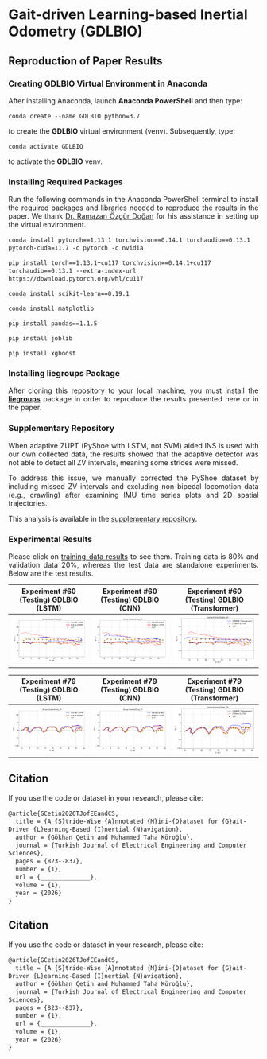 <h1>Gait-driven Learning-based Inertial Odometry (GDLBIO)</h1>

<h2>Reproduction of Paper Results</h2>

<h3>Creating GDLBIO Virtual Environment in Anaconda</h3>

<p align="justify">After installing Anaconda, launch <b>Anaconda PowerShell</b> and then type:</p>

<pre><code>conda create --name GDLBIO python=3.7
</code></pre>

<p align="justify">to create the <b>GDLBIO</b> virtual environment (venv). Subsequently, type:</p>

<pre><code>conda activate GDLBIO
</code></pre>

<p align="justify">to activate the <b>GDLBIO</b> venv.</p>

<h3>Installing Required Packages</h3>

<p align="justify">Run the following commands in the Anaconda PowerShell terminal to install the required packages and libraries needed to reproduce the results in the paper. We thank <a href="https://scholar.google.com.tr/citations?user=F2NkKNAAAAAJ&hl=tr" target="_blank">Dr. Ramazan Özgür Doğan</a> for his assistance in setting up the virtual environment.</p>

<pre><code>conda install pytorch==1.13.1 torchvision==0.14.1 torchaudio==0.13.1 pytorch-cuda=11.7 -c pytorch -c nvidia
</code></pre>

<pre><code>pip install torch==1.13.1+cu117 torchvision==0.14.1+cu117 torchaudio==0.13.1 --extra-index-url https://download.pytorch.org/whl/cu117
</code></pre>

<pre><code>conda install scikit-learn==0.19.1
</code></pre>

<pre><code>conda install matplotlib
</code></pre>

<pre><code>pip install pandas==1.1.5
</code></pre>

<pre><code>pip install joblib
</code></pre>

<pre><code>pip install xgboost
</code></pre>

<h3>Installing <b>liegroups</b> Package</h3>

<p align="justify">After cloning this repository to your local machine, you must install the <a href="https://github.com/utiasSTARS/liegroups" target="_blank"><b>liegroups</b></a> package in order to reproduce the results presented here or in the paper.</p>

<h3>Supplementary Repository</h3>

<p align="justify">When adaptive ZUPT (PyShoe with LSTM, not SVM) aided INS is used with our own collected data, the results showed that the adaptive detector was not able to detect all ZV intervals, meaning some strides were missed.</p>

<p align="justify">To address this issue, we manually corrected the PyShoe dataset by including missed ZV intervals and excluding non-bipedal locomotion data (e.g., crawling) after examining IMU time series plots and 2D spatial trajectories.</p>

<p align="justify">This analysis is available in the <a href="https://github.com/mtahakoroglu/gait-driven-inertial-navigation-dataset" target="_blank">supplementary repository</a>.</p>

<h3>Experimental Results</h3>

<p align="justify">Please click on <a href="results/figs/training">training-data results</a> to see them. Training data is 80% and validation data 20%, whereas the test data are standalone experiments. Below are the test results.</p>

| Experiment #60 (Testing) GDLBIO (LSTM) | Experiment #60 (Testing) GDLBIO (CNN) | Experiment #60 (Testing) GDLBIO (Transformer) |
| :--: | :--: | :--: |
| <img src="results/figs/SensorConnectData_60_GDLBIO_LSTM.png" alt="an example trajectory result for GDLBIO (LSTM) vs. PyShoe (LSTM)" width="500" height="auto"> | <img src="results/figs/SensorConnectData_60_GDLBIO_CNN.png" alt="an example trajectory result for GDLBIO (CNN) vs. PyShoe (LSTM)" width="500" height="auto"> | <img src="results/figs/SensorConnectData_60_GDLBIO_Transformer.png" alt="an example trajectory result for GDLBIO (Transformer) vs. PyShoe (LSTM)" width="500" height="auto"> |

| Experiment #79 (Testing) GDLBIO (LSTM) | Experiment #79 (Testing) GDLBIO (CNN) | Experiment #79 (Testing) GDLBIO (Transformer) |
| :--: | :--: | :--: |
| <img src="results/figs/SensorConnectData_79_GDLBIO_LSTM.png" alt="an example trajectory result for GDLBIO (LSTM) vs. PyShoe (LSTM)" width="500" height="auto"> | <img src="results/figs/SensorConnectData_79_GDLBIO_CNN.png" alt="an example trajectory result for GDLBIO (CNN) vs. PyShoe (LSTM)" width="500" height="auto"> | <img src="results/figs/SensorConnectData_79_GDLBIO_Transformer.png" alt="an example trajectory result for GDLBIO (Transformer) vs. PyShoe (LSTM)" width="500" height="auto"> |

<h2>Citation</h2>

<p align="justify">If you use the code or dataset in your research, please cite:</p>

<pre><code>@article{GCetin2026TJofEEandCS,
  title = {A {S}tride-Wise {A}nnotated {M}ini-{D}ataset for {G}ait-Driven {L}earning-Based {I}nertial {N}avigation},
  author = {Gökhan Çetin and Muhammed Taha Köroğlu},
  journal = {Turkish Journal of Electrical Engineering and Computer Sciences},
  pages = {823--837},
  number = {1},
  url = {______________},
  volume = {1},
  year = {2026}
}
</code></pre>


<!--
<h3>Adaptive and Robust ZUPT Detection Studies</h3>

<p align="justify">Adaptive ZUPT studies [<a href="#ref1" id="gobacktoref1">1</a>, <a href="#ref2" id="gobacktoref2">2</a>, <a href="#ref3" id="gobacktoref3">3</a>, <a href="#ref4" id="gobacktoref4">4</a>]. Liu <i>et al.</i> proposed an improved generalized likelihood ratio test (IGLRT) approach by using Vicon and Hallway experiments of PyShoe dataset <a href="#ref1" id="gobacktoref1">[1]</a>. Robust ZUPT detection studies employ various non-inertial sensing technologies such as magnetic sensors [<a href="#ref5 id="gobacktoref5"">5</a>], dynamic vision sensors (i.e., event cameras) [<a href="#ref6" id="gobacktoref6">6</a>], range sensor (i.e., ulrasonic sensor) [<a href="#ref7" id="gobacktoref7">7</a>] to accurately detect ZUPT samples in gait cycle and improve INS results.</p>

<h2>Foot-Mounted Pedestrian Inertial Navigation Datasets</h2>
<p align="justify">There are various datasets that are annotated with VICON equipments. Some datasets are public [8-9]. Some datasets are not public [13-15]. OptiTrack (an optical motion capture system) study uses Heuristic Drift Reduction (HRD) to deal with heading errors [15].</p>


<h3>About PyShoe Dataset</h3>
<h4>Johan Wahlström & Isaac Skog's comments</h4>
<p align="justify"><b>Wahlström</b> <i>et al.</i> states that a reasonable approach to detect the actual ZUPT samples in a gait cycle would be to label the sensor unit as stationary whenever the velocity is zero [13]. This approach suffers from sensor and modeling errors as mentioned in [13]. More importantly, as the gait speed of the pedestrian changes, the threshold has to be calibrated. The natural solution is to set this threshold in such a way that the navigation performance is optimized. This idea is explored in PyShoe, where several zero-velocity detectors with different fixed thresholds were applied, one by one, to a number of motion trials (sequences of training data). This included both conventional detectors (e.g., SHOE, ARED) based on foot-mounted inertial measurements and detectors that utilized velocity estimates from high-accuracy reference systems (i.e., VICON). For each motion trial, ground-truth zero-velocity labels are extracted from the detector-threshold pair that gave the best positioning performance. To ensure that the best-performing fixed-threshold detector is approximately optimal over a given motion trial (so that there is no time-varying threshold that will give a substantially better performance), the environment and gait style (e.g., walking, running) were fixed within each individual motion trial.</p>

<p align="justify">PyShoe dataset is divided into two groups: Training and testing data. The training data - consisting of walking, running, stair-climbing, and crawling - was recorded from one user in a motion capture area of about 5m x 5m, and includes ground truth position from a camera tracking system. The testing data is divided into two subsets. The first subset was recorded in the hallways of a university building and includes ground truth at manually surveyed locations. This subset was recorded from five users alternating between walking and running. The second subset was recorded from one user walking up and down a staircase and includes ground truth vertical position data on a per-flight basis. In addition, each data recording in the second subset started and ended at the same position, and thus, the position accuracy can be evaluated based on
the corresponding loop-closure error. In [98], this data set was used to compare the performance of six zero-velocity detectors. Code was provided alongside the data.</p>

<h3>Studies that use PyShoe</h3>
<p align="justify">In [1] it says: "Publicly Mixed-Motion Dataset (referring to PyShoe): This dataset consists of the VICON dataset, the Hallway dataset, and the stairs-climbing dataset. The VICON dataset is collected by a LORD Micro-Strain 3DM-GX3-25 IMU at 200 Hz. As pointed out in PyShoe, it consists of 60 experiments, which not only includes walking and running modes but also stair-climbing and crawling modes. Both the Hallway dataset and the stairs-climbing dataset are collected by a Vector Nav VN−100 IMU at 200 Hz. The Hallway dataset consists of 38 motion experiments, which includes walking, running, and combined motion modes. The ground truth of the Hallway dataset is obtained by measuring the locations of the flat markers on the floor. A handheld trigger is given to record the current location versus the known marker location. In the stairs-climbing dataset, only the heights of trajectories are recorded."</p>
<p align="justify">In [1], PyShoe dataset is used to detect the ZVPs for the proposed IGLRT detector, in which not only the ground-truth position information is provided but also the ground-truth binary zero-velocity labels (moving versus stationary) are also provided. Since the trajectories of trials in the VICON dataset are very short, the Hallway dataset is also used to evaluate the performance of the proposed IGLRT detector.</p>
-->

<h2>Citation</h2>

<p align="justify">If you use the code or dataset in your research, please cite:</p>

```
@article{GCetin2026TJofEEandCS,
  title = {A {S}tride-Wise {A}nnotated {M}ini-{D}ataset for {G}ait-Driven {L}earning-Based {I}nertial {N}avigation},
  author = {Gökhan Çetin and Muhammed Taha Köroğlu},
  journal = {Turkish Journal of Electrical Engineering and Computer Sciences},
  pages = {823--837},
  number = {1},
  url = {______________},
  volume = {1},
  year = {2026}
}
```

<!--
<h3>REFERENCES</h3>
<p align="justify" id="ref1"><a href="#gobacktoref1">[1]</a> X. Liu, N. Li and Y. Zhang, <a href="https://ieeexplore.ieee.org/document/9956821" target="_blank">"A Novel Adaptive Zero Velocity Detection Algorithm Based on Improved General Likelihood Ratio Test Detector,"</a> in <i>IEEE Sensors Journal</i>, vol. 22, no. 24, pp. 24479-24492, 2022.</p>
<p align="justify" id="ref2"><a href="#gobacktoref2">[2]</a> B. Wagstaff, V. Peretroukhin and J. Kelly, <a href="https://ieeexplore.ieee.org/document/8115947" target="_blank">"Improving foot-mounted inertial navigation through real-time motion classification,"</a> in <i>2017 International Conference on Indoor Positioning and Indoor Navigation (IPIN)</i>, Sapporo, Japan, 2017, pp. 1-8.</p>
<p align="justify" id="ref3"><a href="#gobacktoref3">[3]</a> E. Sangenis, C. -S. Jao and A. M. Shkel, <a href="https://ieeexplore.ieee.org/abstract/document/9967027" target="_blank">"SVM-based Motion Classification Using Foot-mounted IMU for ZUPT-aided INS,"</a> in <i>2022 IEEE Sensors</i>, Dallas, TX, USA, 2022, pp. 1-4.</p>
<p align="justify" id="ref4"><a href="#gobacktoref4">[4]</a> Y. Wang and A. M. Shkel, <a href="https://ieeexplore.ieee.org/document/8861375" target="_blank">"Adaptive Threshold for Zero-Velocity Detector in ZUPT-Aided Pedestrian Inertial Navigation,"</a> in <i>IEEE Sensors Letters</i>, vol. 3, no. 11, pp. 1-4, 2019.</p>
<p align="justify" id="ref5"><a href="#gobacktoref5">[5]</a> Y. Wang and A. M. Shkel, <a href="https://ieeexplore.ieee.org/document/9133730" target="_blank">"A Review on ZUPT-Aided Pedestrian Inertial Navigation,"</a> in <i>2020 27th Saint Petersburg International Conference on Integrated Navigation Systems (ICINS)</i>, St. Petersburg, Russia, 2020.</p>
<p align="justify" id="ref6"><a href="#gobacktoref6">[6]</a> J. Wahlström, I. Skog, F. Gustafsson, A. Markham and N. Trigoni, <a href="https://ieeexplore.ieee.org/abstract/document/8715398" target="_blank">"Zero-Velocity Detection—A Bayesian Approach to Adaptive Thresholding,"</a> in <i>IEEE Sensors Letters</i>, vol. 3, no. 6, pp. 1-4, June 2019.</p>
<p align="justify" id="ref7"><a href="#gobacktoref7">[7]</a> Z. Meng, Z. Deng, P. Zhang and Z. Li, <a href="https://ieeexplore.ieee.org/document/10472598" target="_blank">"Adaptive Mid-Stance Phase Observer-Aided Pedestrian Inertial Navigation System for Varying Gait Speeds,"</a> in <i>IEEE Internet of Things Journal</i>, vol. 11, no. 12, pp. 21904-21915, 15 June, 2024.</p>
<p align="justify" #id="ref8"><a href="#gobacktoref8">[8]</a> C. . -S. Jao, K. Stewart, J. Conradt, E. Neftci and A. M. Shkel, <a href="https://ieeexplore.ieee.org/document/9244906" target="_blank">"Zero Velocity Detector for Foot-mounted Inertial Navigation System Assisted by a Dynamic Vision Sensor,"</a> in <i>2020 DGON Inertial Sensors and Systems (ISS)</i>, Braunschweig, Germany, 2020, pp. 1-18.</p>
<p align="justify" #id="ref9"><a href="#gobacktoref9">[9]</a> C. -S. Jao, Y. Wang and A. M. Shkel, <a href="https://ieeexplore.ieee.org/document/9278755" target="_blank">"A Zero Velocity Detector for Foot-mounted Inertial Navigation Systems Aided by Downward-facing Range Sensor,"</a> in <i>2020 IEEE SENSORS</i>, Rotterdam, Netherlands, 2020, pp. 1-4.</p>
<p align="justify" #id="ref10"><a href="#gobacktoref10">[10]</a> <a href="https://starslab.ca/foot-mounted-inertial-navigation-dataset/">University of Toronto STARS Lab. Foot-Mounted Inertial Navigation Dataset</a></p>
<p align="justify" #id="ref11"><a href="#gobacktoref11">[11]</a> Brandon Wagstaff, Valentin Peretroukhin, Jonathan Kelly, July 20, 2021, <a href="https://ieee-dataport.org/open-access/university-toronto-foot-mounted-inertial-navigation-dataset" target="_blank">"University of Toronto Foot-Mounted Inertial Navigation Dataset"</a>, IEEE Dataport, doi: <a href="https://dx.doi.org/10.21227/v1z6-9z84">https://dx.doi.org/10.21227/v1z6-9z84</a>.</p>
<p align="justify" #id="ref12"><a href="#gobacktoref10">[12]</a> J. Wahlström and I. Skog, <a href="https://ieeexplore.ieee.org/document/9174869" target="_blank">"Fifteen Years of Progress at Zero Velocity: A Review,"</a> in <i>IEEE Sensors Journal</i>, vol. 21, no. 2, pp. 1139-1151, 15 Jan., 2021.</p>
<p align="justify"#id="ref13"><a href="#gobacktoref13">[13]</a> Guimarães, V.; Sousa, I.; Correia, M.V. <a href="https://www.mdpi.com/1424-8220/21/11/3940" target="_blank">Orientation-Invariant Spatio-Temporal Gait Analysis Using Foot-Worn Inertial Sensors.</a> <i>Sensors</i> 2021, 21, 3940.</p>
<p align="justify"#id="ref14"><a href="#gobacktoref14">[14]</a> Guimarães, V.; Sousa, I.; Correia, M.V. <a href="https://www.mdpi.com/1424-8220/21/22/7517" target="_blank">A Deep Learning Approach for Foot Trajectory Estimation in Gait Analysis Using Inertial Sensors.</a> <i>Sensors</i> 2021, 21, 7517.</p>
<p align="justify"#id="ref15"><a href="#gobacktoref15">[15]</a> J. Li et al., <a href="https://ieeexplore.ieee.org/abstract/document/10229495" taget="_blank">"Learning-Based Stance Phase Detection and Multisensor Data Fusion for ZUPT-Aided Pedestrian Dead Reckoning System,"</a> in <i>IEEE Internet of Things Journal</i>, vol. 11, no. 4, pp. 5899-5911, 15 Feb., 2024.</p>
</ul>